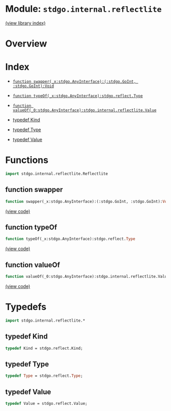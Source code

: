 # Module: `stdgo.internal.reflectlite`

[(view library index)](../../stdgo.md)


# Overview





# Index


- [`function swapper(_x:stdgo.AnyInterface):(:stdgo.GoInt, :stdgo.GoInt):Void`](<#function-swapper>)

- [`function typeOf(_x:stdgo.AnyInterface):stdgo.reflect.Type`](<#function-typeof>)

- [`function valueOf(_0:stdgo.AnyInterface):stdgo.internal.reflectlite.Value`](<#function-valueof>)

- [typedef Kind](<#typedef-kind>)

- [typedef Type](<#typedef-type>)

- [typedef Value](<#typedef-value>)

# Functions


```haxe
import stdgo.internal.reflectlite.Reflectlite
```


## function swapper


```haxe
function swapper(_x:stdgo.AnyInterface):(:stdgo.GoInt, :stdgo.GoInt):Void
```





[\(view code\)](<./Reflectlite.hx#L13>)


## function typeOf


```haxe
function typeOf(_x:stdgo.AnyInterface):stdgo.reflect.Type
```





[\(view code\)](<./Reflectlite.hx#L9>)


## function valueOf


```haxe
function valueOf(_0:stdgo.AnyInterface):stdgo.internal.reflectlite.Value
```





[\(view code\)](<./Reflectlite.hx#L30>)


# Typedefs


```haxe
import stdgo.internal.reflectlite.*
```


## typedef Kind


```haxe
typedef Kind = stdgo.reflect.Kind;
```





## typedef Type


```haxe
typedef Type = stdgo.reflect.Type;
```





## typedef Value


```haxe
typedef Value = stdgo.reflect.Value;
```





